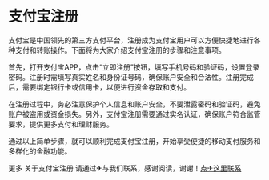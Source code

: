 # 支付宝注册

支付宝是中国领先的第三方支付平台，注册成为支付宝用户可以方便快捷地进行各种支付和转账操作。下面将为大家介绍支付宝注册的步骤和注意事项。

首先，打开支付宝APP，点击“立即注册”按钮，填写手机号码和验证码，设置登录密码。注册时需填写真实姓名和身份证号码，确保账户安全和合法性。注册完成后，需要绑定银行卡或信用卡，以便进行资金存取和支付。

在注册过程中，务必注意保护个人信息和账户安全，不要泄露密码和验证码，避免账户被盗用或资金损失。另外，支付宝注册需要通过实名认证，确保账户符合监管要求，提供更多支付和理财服务。

通过以上简单步骤，就可以顺利完成支付宝注册，开始享受便捷的移动支付服务和多样化的金融功能。

更多 关于支付宝注册 请通过✈与我们联系，感谢阅读，谢谢！[点✈这里联系](https://www.k02.cc)